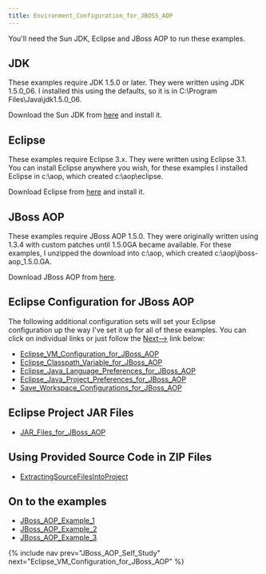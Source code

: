 ```yaml
---
title: Environment_Configuration_for_JBOSS_AOP
---
```

You'll need the Sun JDK, Eclipse and JBoss AOP to run these examples.

## JDK
These examples require JDK 1.5.0 or later. They were written using JDK 1.5.0_06. I installed this using the defaults, so it is in C:\Program Files\Java\jdk1.5.0_06.

Download the Sun JDK from [here](http://java.sun.com/j2se/1.5.0/download.jsp) and install it.

## Eclipse
These examples require Eclipse 3.x. They were written using Eclipse 3.1. You can install Eclipse anywhere you wish, for these examples I installed Eclipse in c:\aop, which created c:\aop\eclipse.

Download Eclipse from [here](http://www.eclipse.org/downloads/) and install it.

## JBoss AOP
These examples require JBoss AOP 1.5.0. They were originally written using 1.3.4 with custom patches until 1.5.0GA became available. For these examples, I unzipped the download into c:\aop, which created c:\aop\jboss-aop_1.5.0.GA.

Download JBoss AOP from [here](http://www.jboss.com/products/list/downloads#aop).

## Eclipse Configuration for JBoss AOP
The following additional configuration sets will set your Eclipse configuration up the way I've set it up for all of these examples. You can click on individual links or just follow the [Next-->](Eclipse_VM_Configuration_for_JBoss_AOP) link below:
* [Eclipse_VM_Configuration_for_JBoss_AOP](Eclipse_VM_Configuration_for_JBoss_AOP)
* [Eclipse_Classpath_Variable_for_JBoss_AOP](Eclipse_Classpath_Variable_for_JBoss_AOP)
* [Eclipse_Java_Language_Preferences_for_JBoss_AOP](Eclipse_Java_Language_Preferences_for_JBoss_AOP)
* [Eclipse_Java_Project_Preferences_for_JBoss_AOP](Eclipse_Java_Project_Preferences_for_JBoss_AOP)
* [Save_Workspace_Configurations_for_JBoss_AOP](Save_Workspace_Configurations_for_JBoss_AOP)

## Eclipse Project JAR Files
* [JAR_Files_for_JBoss_AOP](JAR_Files_for_JBoss_AOP)

## Using Provided Source Code in ZIP Files
* [ExtractingSourceFilesIntoProject](ExtractingSourceFilesIntoProject)

## On to the examples
* [JBoss_AOP_Example_1](JBoss_AOP_Example_1)
* [JBoss_AOP_Example_2](JBoss_AOP_Example_2)
* [JBoss_AOP_Example_3](JBoss_AOP_Example_3)

{% include nav prev="JBoss_AOP_Self_Study" next="Eclipse_VM_Configuration_for_JBoss_AOP" %}

